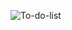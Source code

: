![To-do-list](https://github.com/monika3131/to-do-list/assets/127090137/29fd927a-78e9-42aa-9966-a55b5aebd131)
